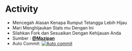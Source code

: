 # Activity
- Mencegah Alasan Kenapa Rumput Tetangga Lebih Hijau 
- Mari Menghijaukan Stats mu Dengan Ini
- Silahkan Fork dan Sesuaikan Dengan Kehijauan Anda
- Sumber : <a href="https://github.com/Mazipan"><b>@Mazipan</b></a>
- Auto Commit:
[![Auto commit](https://github.com/DomathID/activity/actions/workflows/autocommit.yml/badge.svg?branch=master)](https://github.com/DomathID/activity/actions/workflows/autocommit.yml)


